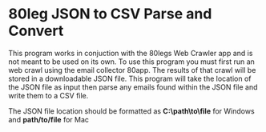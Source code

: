 # 80leg JSON to CSV Parse and Convert

This program works in conjuction with the 80legs Web Crawler app and is not meant to be used on its own. To use this program you must first run an web crawl using the email collector 80app. The results of that crawl will be stored in a downloadable JSON file. This program will take the location of the JSON file as input then parse any emails found within the JSON file and write them to a CSV file.

The JSON file location should be formatted as **C:\path\to\file** for Windows and **path/to/file** for Mac
